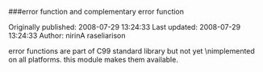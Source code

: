 ###error function and complementary error function

Originally published: 2008-07-29 13:24:33
Last updated: 2008-07-29 13:24:33
Author: nirinA raseliarison

error functions are part of C99 standard library but not yet\nimplemented on all platforms. this module makes them available.
